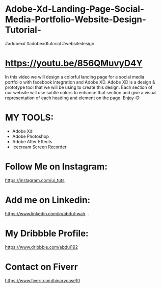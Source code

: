 # Adobe-Xd-Landing-Page-Social-Media-Portfolio-Website-Design-Tutorial-

#adobexd #adobexdtutorial #websitedesign

# https://youtu.be/856QMuvyD4Y

In this video we will design a colorful landing page for a social media portfolio with facebook integration and Adobe XD. Adobe XD is a design & prototype tool that we will be using to create this design. Each section of our website will use subtle colors to enhance that section and give a visual representation of each heading and element on the page. Enjoy :D




# MY TOOLS:
- Adobe Xd
- Adobe Photoshop
- Adobe After Effects
- Icecream Screen Recorder


# Follow Me on Instagram: 
https://instagram.com/ui_tuts

# Add me on Linkedin: 
https://www.linkedin.com/in/abdul-wah...

# My Dribbble Profile: 
https://www.dribbble.com/abdul192

# Contact on Fiverr 
https://www.fiverr.com/binarycase10
